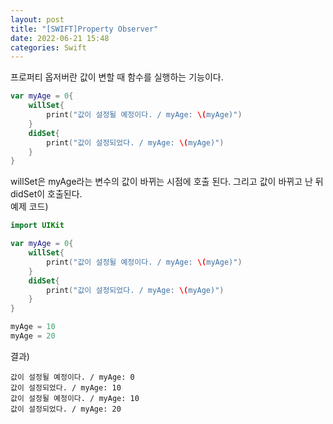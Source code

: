 ```yaml
---
layout: post
title: "[SWIFT]Property Observer"
date: 2022-06-21 15:48
categories: Swift
---
```

프로퍼티 옵저버란 값이 변할 때 함수를 실행하는 기능이다.  
```swift
var myAge = 0{
    willSet{
        print("값이 설정될 예정이다. / myAge: \(myAge)")
    }
    didSet{
        print("값이 설정되었다. / myAge: \(myAge)")
    }
}
```
willSet은 myAge라는 변수의 값이 바뀌는 시점에 호출 된다. 그리고 값이 바뀌고 난 뒤 didSet이 호출된다.  
예제 코드)
```swift
import UIKit

var myAge = 0{
    willSet{
        print("값이 설정될 예정이다. / myAge: \(myAge)")
    }
    didSet{
        print("값이 설정되었다. / myAge: \(myAge)")
    }
}

myAge = 10
myAge = 20
```
결과)
```console
값이 설정될 예정이다. / myAge: 0
값이 설정되었다. / myAge: 10
값이 설정될 예정이다. / myAge: 10
값이 설정되었다. / myAge: 20
```
